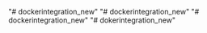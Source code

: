 "# dockerintegration_new" 
"# dockerintegration_new" 
"# dockerintegration_new" 
"# dokerintegration_new" 
